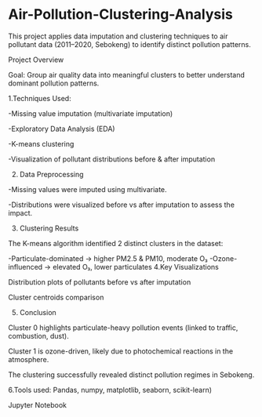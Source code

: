 # Air-Pollution-Clustering-Analysis
This project applies data imputation and clustering techniques to air pollutant data (2011–2020, Sebokeng) to identify distinct pollution patterns.

Project Overview

Goal: Group air quality data into meaningful clusters to better understand dominant pollution patterns.

1.Techniques Used:

-Missing value imputation (multivariate imputation)

-Exploratory Data Analysis (EDA)

-K-means clustering

-Visualization of pollutant distributions before & after imputation

2. Data Preprocessing

-Missing values were imputed using multivariate.

-Distributions were visualized before vs after imputation to assess the impact.

3. Clustering Results

The K-means algorithm identified 2 distinct clusters in the dataset:

-Particulate-dominated → higher PM2.5 & PM10, moderate O₃
-Ozone-influenced → elevated O₃, lower particulates
4.Key Visualizations

Distribution plots of pollutants before vs after imputation

Cluster centroids comparison

5. Conclusion

Cluster 0 highlights particulate-heavy pollution events (linked to traffic, combustion, dust).

Cluster 1 is ozone-driven, likely due to photochemical reactions in the atmosphere.

The clustering successfully revealed distinct pollution regimes in Sebokeng.

6.Tools used: Pandas, numpy, matplotlib, seaborn, scikit-learn)

Jupyter Notebook

